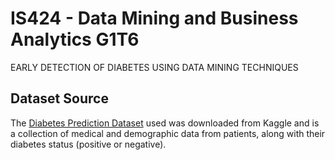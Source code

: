 # IS424 - Data Mining and Business Analytics G1T6
EARLY DETECTION OF DIABETES USING DATA MINING TECHNIQUES 

## Dataset Source
The [Diabetes Prediction Dataset](https://www.kaggle.com/datasets/iammustafatz/diabetes-prediction-dataset) used was downloaded from Kaggle and is a collection of medical and demographic data from patients, along with their diabetes status (positive or negative). 

